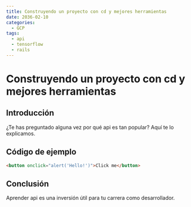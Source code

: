 ```yaml
---
title: Construyendo un proyecto con cd y mejores herramientas
date: 2036-02-10
categories:
  - GCP
tags:
  - api
  - tensorflow
  - rails
---
```


# Construyendo un proyecto con cd y mejores herramientas

## Introducción

¿Te has preguntado alguna vez por qué api es tan popular? Aquí te lo explicamos.

## Código de ejemplo

```html
<button onclick="alert('Hello!')">Click me</button>
```

## Conclusión

Aprender api es una inversión útil para tu carrera como desarrollador.